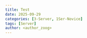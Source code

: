 ```yaml
---
title: Test
date: 2025-09-29
categories: [3-Server, 1Ser-Novice]
tags: [Server]
author: <author_zoog>
---
```


